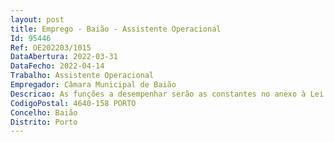```yaml
--- 
layout: post
title: Emprego - Baião - Assistente Operacional
Id: 95446
Ref: OE202203/1015
DataAbertura: 2022-03-31
DataFecho: 2022-04-14
Trabalho: Assistente Operacional
Empregador: Câmara Municipal de Baião
Descricao: As funções a desempenhar serão as constantes no anexo à Lei n.º 35 2014, de 20 de junho, referidas no n.º 2 do artigo 88.º da Lei citada, a que corresponde o grau 1 de complexidade funcional.Zela pela conservação e boa utilização das instalações  assegura o contacto entre os serviços, efetua a receção e entrega de expediente e encomendas  transporta máquinas, artigos de escritório e documentação diversa entre gabinetes  procede à reprodução de documentos  providencia pelas condições de asseio, limpeza e conservação das instalações  colabora eventualmente nos trabalhos auxiliares de montagem, desmontagem e conservação de equipamentos  auxilia a execução de cargas e descargas  realiza tarefas de arrumação e distribuição  executa outras tarefas simples, não especificadas, de carácter manual e exigindo principalmente esforço físico e conhecimentos práticos.
CodigoPostal: 4640-158 PORTO
Concelho: Baião
Distrito: Porto
--- 
```

